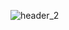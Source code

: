 ![header_2](https://user-images.githubusercontent.com/8262930/87237681-cb9e0980-c3cf-11ea-95ea-82ca15d2b6a5.PNG)

<!--
**fabiomotta0311/fabiomotta0311** is a ✨ _special_ ✨ repository because its `README.md` (this file) appears on your GitHub profile.

Here are some ideas to get you started:

- 🔭 I’m currently working on ...
- 🌱 I’m currently learning ...
- 👯 I’m looking to collaborate on ...
- 🤔 I’m looking for help with ...
- 💬 Ask me about ...
- 📫 How to reach me: ...
- 😄 Pronouns: ...
- ⚡ Fun fact: ...
-->
